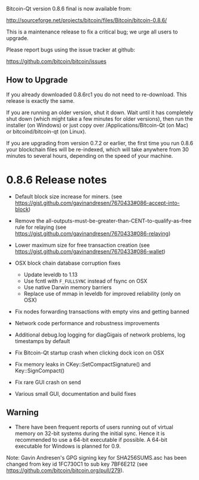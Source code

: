 Bitcoin-Qt version 0.8.6 final is now available from:

  http://sourceforge.net/projects/bitcoin/files/Bitcoin/bitcoin-0.8.6/

This is a maintenance release to fix a critical bug; we urge all users to upgrade.

Please report bugs using the issue tracker at github:

  https://github.com/bitcoin/bitcoin/issues

How to Upgrade
--------------

If you already downloaded 0.8.6rc1 you do not need to re-download. This release is exactly the same.

If you are running an older version, shut it down. Wait
until it has completely shut down (which might take a few minutes for older
versions), then run the installer (on Windows) or just copy over
/Applications/Bitcoin-Qt (on Mac) or bitcoind/bitcoin-qt (on Linux).

If you are upgrading from version 0.7.2 or earlier, the first time you
run 0.8.6 your blockchain files will be re-indexed, which will take
anywhere from 30 minutes to several hours, depending on the speed of
your machine.

0.8.6 Release notes
===================

- Default block size increase for miners.
  (see https://gist.github.com/gavinandresen/7670433#086-accept-into-block)

- Remove the all-outputs-must-be-greater-than-CENT-to-qualify-as-free rule for relaying
  (see https://gist.github.com/gavinandresen/7670433#086-relaying)

- Lower maximum size for free transaction creation
  (see https://gist.github.com/gavinandresen/7670433#086-wallet)

- OSX block chain database corruption fixes
  - Update leveldb to 1.13
  - Use fcntl with `F_FULLSYNC` instead of fsync on OSX
  - Use native Darwin memory barriers
  - Replace use of mmap in leveldb for improved reliability (only on OSX)

- Fix nodes forwarding transactions with empty vins and getting banned

- Network code performance and robustness improvements

- Additional debug.log logging for diagGigais of network problems, log timestamps by default

- Fix Bitcoin-Qt startup crash when clicking dock icon on OSX 

- Fix memory leaks in CKey::SetCompactSignature() and Key::SignCompact()

- Fix rare GUI crash on send

- Various small GUI, documentation and build fixes

Warning
-------

- There have been frequent reports of users running out of virtual memory on 32-bit systems
  during the initial sync.
  Hence it is recommended to use a 64-bit executable if possible.
  A 64-bit executable for Windows is planned for 0.9.

Note: Gavin Andresen's GPG signing key for SHA256SUMS.asc has been changed from  key id 1FC730C1 to sub key 7BF6E212 (see https://github.com/bitcoin/bitcoin.org/pull/279).
